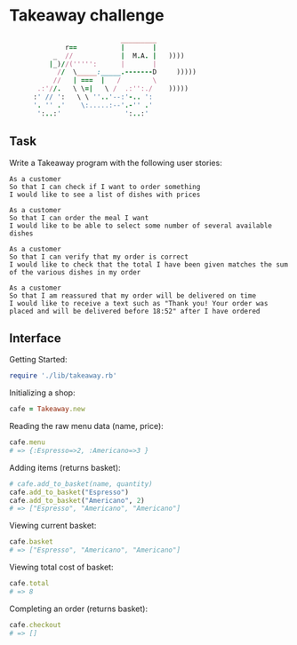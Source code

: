 # Takeaway challenge

```ruby
                            _________
              r==           |       |
           _  //            |  M.A. |   ))))
          |_)//(''''':      |       |
            //  \_____:_____.-------D     )))))
           //   | ===  |   /        \
       .:'//.   \ \=|   \ /  .:'':./    )))))
      :' // ':   \ \ ''..'--:'-.. ':
      '. '' .'    \:.....:--'.-'' .'
       ':..:'                ':..:'

 ```

## Task
Write a Takeaway program with the following user stories:

```
As a customer
So that I can check if I want to order something
I would like to see a list of dishes with prices

As a customer
So that I can order the meal I want
I would like to be able to select some number of several available dishes

As a customer
So that I can verify that my order is correct
I would like to check that the total I have been given matches the sum of the various dishes in my order

As a customer
So that I am reassured that my order will be delivered on time
I would like to receive a text such as "Thank you! Your order was placed and will be delivered before 18:52" after I have ordered
```

## Interface

Getting Started:
```ruby
require './lib/takeaway.rb'
```

Initializing a shop:
```ruby
cafe = Takeaway.new
```

Reading the raw menu data (name, price):
```ruby
cafe.menu
# => {:Espresso=>2, :Americano=>3 }
```

Adding items (returns basket):
```ruby
# cafe.add_to_basket(name, quantity)
cafe.add_to_basket("Espresso")
cafe.add_to_basket("Americano", 2)
# => ["Espresso", "Americano", "Americano"]
```

Viewing current basket:
```ruby
cafe.basket
# => ["Espresso", "Americano", "Americano"]
```

Viewing total cost of basket:
```ruby
cafe.total
# => 8
```

Completing an order (returns basket):
```ruby
cafe.checkout
# => []
```
